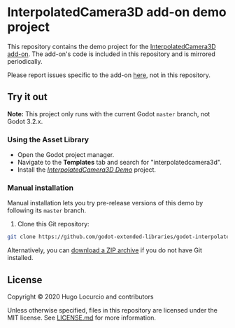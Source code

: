 # InterpolatedCamera3D add-on demo project

This repository contains the demo project for the
[InterpolatedCamera3D add-on](https://github.com/godot-extended-libraries/godot-interpolated-camera3d).
The add-on's code is included in this repository and is mirrored periodically.

Please report issues specific to the add-on
[here](https://github.com/godot-extended-libraries/godot-interpolated-camera3d), not in this repository.

## Try it out

**Note:** This project only runs with the current Godot `master` branch, not Godot 3.2.x.

### Using the Asset Library

- Open the Godot project manager.
- Navigate to the **Templates** tab and search for "interpolatedcamera3d".
- Install the [*InterpolatedCamera3D Demo*](https://godotengine.org/asset-library/asset/740) project.

### Manual installation

Manual installation lets you try pre-release versions of this demo by following its
`master` branch.

1. Clone this Git repository:

```bash
git clone https://github.com/godot-extended-libraries/godot-interpolated-camera3d-demo.git
```

Alternatively, you can
[download a ZIP archive](https://github.com/godot-extended-libraries/godot-interpolated-camera3d-demo/archive/master.zip)
if you do not have Git installed.

## License

Copyright © 2020 Hugo Locurcio and contributors

Unless otherwise specified, files in this repository are licensed under the
MIT license. See [LICENSE.md](LICENSE.md) for more information.
